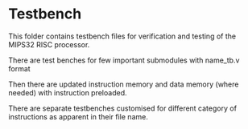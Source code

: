# Testbench

This folder contains testbench files for verification and testing of the MIPS32 RISC processor.

There are test benches for few important submodules with name_tb.v format

Then there are updated instruction memory and data memory (where needed) with instruction preloaded. 

There are separate testbenches customised for different category of instructions as apparent in their file name. 
